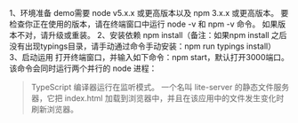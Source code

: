 1、环境准备
demo需要 node v5.x.x 或更高版本以及 npm 3.x.x 或更高版本。 要检查你正在使用的版本，请在终端窗口中运行 node -v 和 npm -v 命令。
如果版本不对，请升级或重装。
2、安装依赖
npm install（备注：如果npm install 之后没有出现typings目录，请手动通过命令手动安装：npm run typings install）
3、启动运用
打开终端窗口，并输入如下命令：npm start，默认打开3000端口。
该命令会同时运行两个并行的 node 进程：
> TypeScript 编译器运行在监听模式。
> 一个名叫 lite-server 的静态文件服务器，它把 index.html 加载到浏览器中，并且在该应用中的文件发生变化时刷新浏览器。


